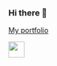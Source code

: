 ### Hi there 👋

[My portfolio](https://the-best.engineer/)

[<img src="https://cdn-icons-png.flaticon.com/512/174/174857.png" width="32">](https://www.linkedin.com/in/pcoignac/)



<!--
**DayUx/DayUx** is a ✨ _special_ ✨ repository because its `README.md` (this file) appears on your GitHub profile.

Here are some ideas to get you started:

- 🔭 I’m currently working on ...
- 🌱 I’m currently learning ...
- 👯 I’m looking to collaborate on ...
- 🤔 I’m looking for help with ...
- 💬 Ask me about ...
- 📫 How to reach me: ...
- 😄 Pronouns: ...
- ⚡ Fun fact: ...
-->
